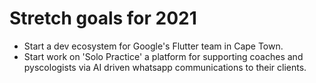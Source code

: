 # Stretch goals for 2021

- Start a dev ecosystem for Google's Flutter team in Cape Town.
- Start work on 'Solo Practice' a platform for supporting coaches and pyscologists via AI driven whatsapp communications to their clients.